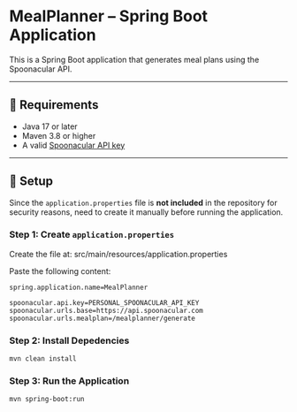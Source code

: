 # MealPlanner – Spring Boot Application

This is a Spring Boot application that generates meal plans using the Spoonacular API.

---

## 🧰 Requirements

- Java 17 or later  
- Maven 3.8 or higher  
- A valid [Spoonacular API key](https://spoonacular.com/food-api)

---

## 📁 Setup

Since the `application.properties` file is **not included** in the repository for security reasons, need to create it manually before running the application.

### Step 1: Create `application.properties`

Create the file at:
src/main/resources/application.properties


Paste the following content:

`spring.application.name=MealPlanner`

`spoonacular.api.key=PERSONAL_SPOONACULAR_API_KEY`<br>
`spoonacular.urls.base=https://api.spoonacular.com`<br>
`spoonacular.urls.mealplan=/mealplanner/generate`


### Step 2: Install Depedencies
`mvn clean install`

### Step 3: Run the Application

`mvn spring-boot:run`
